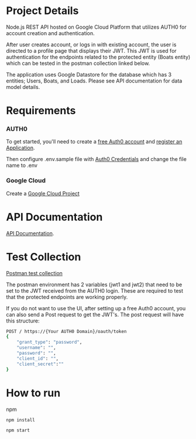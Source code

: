 # Project Details

Node.js REST API hosted on Google Cloud Platform that utilizes AUTH0 for account creation and authentication.

After user creates account, or logs in with existing account, the user is directed to a profile page that displays their JWT. This JWT is used for authentication for the endpoints related to the protected entity (Boats entity) which can be tested in the postman collection linked below.

The application uses Google Datastore for the database which has 3 entities; Users, Boats, and Loads. Please see API documentation for data model details.

# Requirements

### AUTH0

To get started, you'll need to create a [free Auth0 account](https://auth0.com/signup) and [register an Application](https://auth0.com/docs/get-started/applications).

Then configure .env.sample file with [Auth0 Credentials](https://auth0.com/docs/quickstart/webapp/express/01-login) and change the file name to .env

### Google Cloud

Create a [Google Cloud Project](https://cloud.google.com/resource-manager/docs/creating-managing-projects)

# API Documentation

[API Documentation](https://github.com/BrittanyLegget/CS493/blob/main/API%20Documentation.pdf).

# Test Collection

[Postman test collection](https://documenter.getpostman.com/view/18978957/Uz5JHabG)

The postman environment has 2 variables (jwt1 and jwt2) that need to be set to the JWT received from the AUTH0 login. These are required to test that the protected endpoints are working properly.

If you do not want to use the UI, after setting up a free Auth0 account, you can also send a Post request to get the JWT's. The post request will have this structure:

```bash
POST / https://{Your AUTH0 Domain}/oauth/token
{
    "grant_type": "password",
    "username": "",
    "password": "",
    "client_id": "",
    "client_secret":""
}
```

# How to run

npm

```bash
npm install
```

```bash
npm start
```
